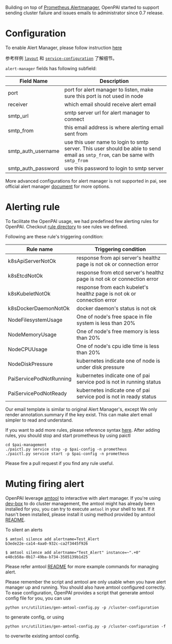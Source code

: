 Building on top of [Prometheus Alertmanager](https://prometheus.io/docs/alerting/alertmanager/), OpenPAI started to support sending cluster failure and issues emails to administrator since 0.7 release.

# Configuration

To enable Alert Manager, please follow instruction [here](../../../src/alert-manager/config/alert-manager.md)

参考样例 [`layout`](../../../examples/cluster-configuration/layout.yaml) 和 [`service-configuration`](../../../examples/cluster-configuration/services-configuration.yaml) 了解细节。

`alert-manager` fields has following subfield:

| Field Name           | Description                                                                                                                     |
| -------------------- | ------------------------------------------------------------------------------------------------------------------------------- |
| port                 | port for alert manager to listen, make sure this port is not used in node                                                       |
| receiver             | which email should receive alert email                                                                                          |
| smtp_url             | smtp server url for alert manager to connect                                                                                    |
| smtp_from            | this email address is where alerting email sent from                                                                            |
| smtp_auth_username | use this user name to login to smtp server. This user should be able to send email as `smtp_from`, can be same with `smtp_from` |
| smtp_auth_password | use this password to login to smtp server                                                                                       |

More advanced configurations for alert manager is not supported in pai, see official alert manager [document](https://prometheus.io/docs/alerting/configuration/) for more options.

# Alerting rule

To facilitate the OpenPAI usage, we had predefined few alerting rules for OpenPAI. Checkout [rule directory](../../src/prometheus/deploy/alerting) to see rules we defined.

Following are these rule's triggering condition:

| Rule name               | Triggering condition                                                    |
| ----------------------- | ----------------------------------------------------------------------- |
| k8sApiServerNotOk       | response from api server's healthz page is not ok or connection error   |
| k8sEtcdNotOk            | response from etcd server's healthz page is not ok or connection error  |
| k8sKubeletNotOk         | response from each kubelet's healthz page is not ok or connection error |
| k8sDockerDaemonNotOk    | docker daemon's status is not ok                                        |
| NodeFilesystemUsage     | One of node's free space in file system is less than 20%                |
| NodeMemoryUsage         | One of node's free memory is less than 20%                              |
| NodeCPUUsage            | One of node's cpu idle time is less than 20%                            |
| NodeDiskPressure        | kubernetes indicate one of node is under disk pressure                  |
| PaiServicePodNotRunning | kubernetes indicate one of pai service pod is not in running status     |
| PaiServicePodNotReady   | kubernetes indicate one of pai service pod is not in ready status       |

Our email template is similar to original Alert Manager's, except We only render annotation.summary if the key exist. This can make alert email simpler to read and understand.

If you want to add more rules, please reference syntax [here](https://prometheus.io/docs/prometheus/latest/configuration/alerting_rules/). After adding rules, you should stop and start prometheus by using paictl

    cd $pai-management
    ./paictl.py service stop -p $pai-config -n prometheus
    ./paictl.py service start -p $pai-config -n prometheus
    

Please fire a pull request if you find any rule useful.

# Muting firing alert

OpenPAI leverage [amtool](https://github.com/prometheus/alertmanager#amtool) to interactive with alert manager. If you're using [dev-box](../pai-management/doc/customized-configuration.md) to do cluster management, the amtool might has already been installed for you, you can try to execute `amtool` in your shell to test. If it hasn't been installed, please install it using method provided by amtool [README](https://github.com/prometheus/alertmanager#install-1).

To silent an alerts

    $ amtool silence add alertname=Test_Alert
    b3ede22e-ca14-4aa0-932c-ca2f3445f926
    
    $ amtool silence add alertname="Test_Alert" instance=~".+0"
    e48cb58a-0b17-49ba-b734-3585139b1d25
    

Please refer amtool [README](https://github.com/prometheus/alertmanager#examples) for more example commands for managing alert.

Please remember the script and amtool are only usable when you have alert manager up and running. You should also have amtool configured correctly. To ease configuration, OpenPAI provides a script that generate amtool config file for you, you can use

    python src/utilities/gen-amtool-config.py -p /cluster-configuration
    

to generate config, or using

    python src/utilities/gen-amtool-config.py -p /cluster-configuration -f
    

to overwrite existing amtool config.